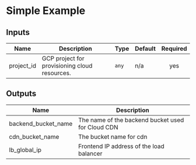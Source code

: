 # Simple Example

<!-- BEGINNING OF PRE-COMMIT-TERRAFORM DOCS HOOK -->
## Inputs

| Name | Description | Type | Default | Required |
|------|-------------|------|---------|:--------:|
| project\_id | GCP project for provisioning cloud resources. | `any` | n/a | yes |

## Outputs

| Name | Description |
|------|-------------|
| backend\_bucket\_name | The name of the backend bucket used for Cloud CDN |
| cdn\_bucket\_name | The bucket name for cdn |
| lb\_global\_ip | Frontend IP address of the load balancer |

<!-- END OF PRE-COMMIT-TERRAFORM DOCS HOOK -->
